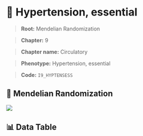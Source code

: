 # 🧪 Hypertension, essential

> **Root:** Mendelian Randomization

> **Chapter:** 9  

> **Chapter name:** Circulatory

> **Phenotype:** Hypertension, essential  

> **Code:** `I9_HYPTENSESS`

## 🧬 Mendelian Randomization  

<img src="/MR/Figures/Forward/I9_HYPTENSESS.png"/>

## 📊 Data Table

<CsvTableMRF src="/MR_Data/Forward/I9_HYPTENSESS.csv"/>
